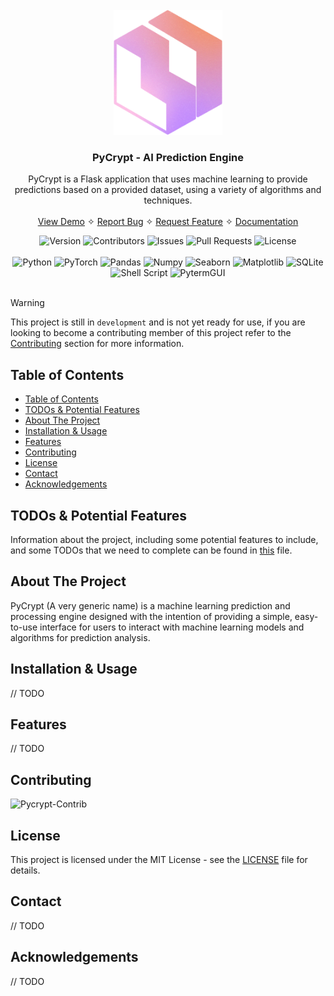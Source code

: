 <br />
<div align="center">
  <a href="/url">
    <img src="./assets/pycrypt-logo.png" alt="Pycrypt Logo" height="200">
  </a>

<h3 align="center">PyCrypt - AI Prediction Engine</h3>

  <p align="center">
    PyCrypt is a Flask application that uses machine learning to provide
    predictions based on a provided dataset, using a variety of algorithms and techniques.
    <br />
    <br />
    <a href="/url">View Demo</a>
    ✧
    <a href="/url">Report Bug</a>
    ✧
    <a href="/url">Request Feature</a>
    ✧
    <a href="/url">Documentation</a>
  </p>
</div>
<div align="center"> 
    <!-- Pycrypt Status Section --->
    <img src="https://img.shields.io/badge/Version-0.0.1-blue" alt="Version">
    <img src="https://img.shields.io/badge/Contributors-1-orange" alt="Contributors">
    <img src="https://img.shields.io/badge/Issues-0%20open%2C%200%20closed-blue" alt="Issues">
    <img src="https://img.shields.io/badge/PRs-0%20open%2C%200%20closed-blue" alt="Pull Requests">
    <img src="https://img.shields.io/badge/License-MIT-green" alt="License">
</div>
<br />
<div align="center">  
    <!-- Badges & Tools Section --->  
    <img src="https://img.shields.io/badge/python-3670A0?style=for-the-badge&logo=python&logoColor=ffffff" alt="Python">
    <img src="https://img.shields.io/badge/PyTorch-%23EE4C2C.svg?style=for-the-badge&logo=PyTorch&logoColor=white" alt="PyTorch">
    <img src="https://img.shields.io/badge/Pandas-150458?style=for-the-badge&logo=pandas&logoColor=ffffff" alt="Pandas">
    <img src="https://img.shields.io/badge/Numpy-013243?style=for-the-badge&logo=numpy&logoColor=ffffff" alt="Numpy">
    <img src="https://img.shields.io/badge/Seaborn-04151F?style=for-the-badge&logo=seaborn&logoColor" alt="Seaborn">
    <img src="https://img.shields.io/badge/Matplotlib-%23ffffff.svg?style=for-the-badge&logo=Matplotlib&logoColor=black" alt="Matplotlib">
    <img src="https://img.shields.io/badge/SQLite-003B57?style=for-the-badge&logo=sqlite&logoColor=ffffff" alt="SQLite">
    <img src="https://img.shields.io/badge/shell_script-%23121011.svg?style=for-the-badge&logo=gnu-bash&logoColor=white" alt="Shell Script">
    <img src="https://img.shields.io/badge/pytermgui-2274A5?style=for-the-badge" alt="PytermGUI">
</div>
<br />

> [!WARNING]
> This project is still in `development` and is not yet ready for use, if you are looking to become a contributing member of this project refer to the [Contributing](#contributing) section for more information.

## Table of Contents

- [Table of Contents](#table-of-contents)
- [TODOs \& Potential Features](#todos--potential-features)
- [About The Project](#about-the-project)
- [Installation \& Usage](#installation--usage)
- [Features](#features)
- [Contributing](#contributing)
- [License](#license)
- [Contact](#contact)
- [Acknowledgements](#acknowledgements)

## TODOs & Potential Features

Information about the project, including some potential features to include, and some TODOs that we need to complete can be found in [this](./TODOs.md) file.

## About The Project

PyCrypt (A very generic name) is a machine learning prediction and processing engine designed with the intention of providing a simple, easy-to-use interface for users to interact with machine learning models and algorithms for prediction analysis. 

## Installation & Usage

// TODO

## Features

// TODO

## Contributing

![Pycrypt-Contrib](https://repobeats.axiom.co/api/embed/a45085a1ae2c5e4c7c28dd4bbe775aa933d41c5d.svg "Pycrypt Contributors")

## License

This project is licensed under the MIT License - see the [LICENSE](./LICENSE) file for details.

## Contact

// TODO

## Acknowledgements

// TODO